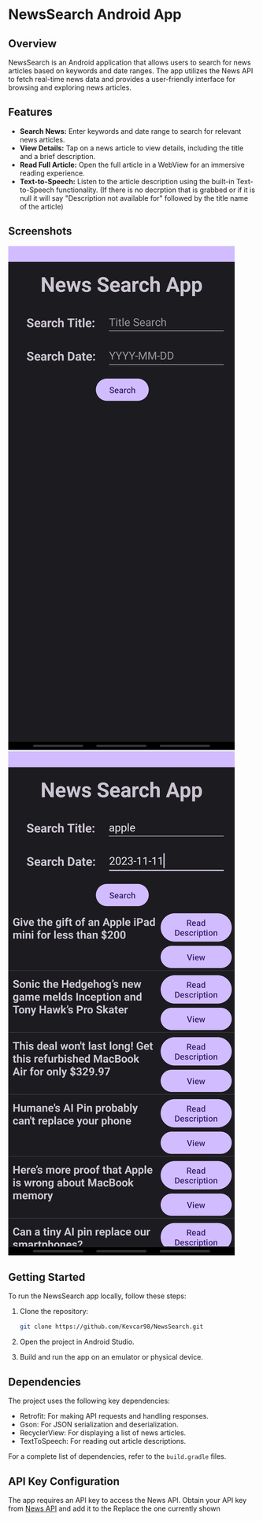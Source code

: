 # NewsSearch Android App


## Overview

NewsSearch is an Android application that allows users to search for news articles based on keywords and date ranges. The app utilizes the News API to fetch real-time news data and provides a user-friendly interface for browsing and exploring news articles.

## Features

- **Search News:** Enter keywords and date range to search for relevant news articles.
- **View Details:** Tap on a news article to view details, including the title and a brief description.
- **Read Full Article:** Open the full article in a WebView for an immersive reading experience.
- **Text-to-Speech:** Listen to the article description using the built-in Text-to-Speech functionality.  (If there is no decrption that is grabbed or if it is null it will say "Description not available for" followed by the title name of the article)

## Screenshots
![App Screenshot 1 - Replace with your own screenshots](NewsSearch_Screenshot_Home.jpg)
![App Screenshot 2 - Replace with your own screenshots](NewsSearch_Screenshot_News.jpg)

## Getting Started

To run the NewsSearch app locally, follow these steps:

1. Clone the repository:

    ```bash
    git clone https://github.com/Kevcar98/NewsSearch.git
    ```

2. Open the project in Android Studio.

3. Build and run the app on an emulator or physical device.

## Dependencies

The project uses the following key dependencies:

- Retrofit: For making API requests and handling responses.
- Gson: For JSON serialization and deserialization.
- RecyclerView: For displaying a list of news articles.
- TextToSpeech: For reading out article descriptions.

For a complete list of dependencies, refer to the `build.gradle` files.

## API Key Configuration

The app requires an API key to access the News API. Obtain your API key from [News API](https://newsapi.org/) and add it to the Replace the one currently shown
